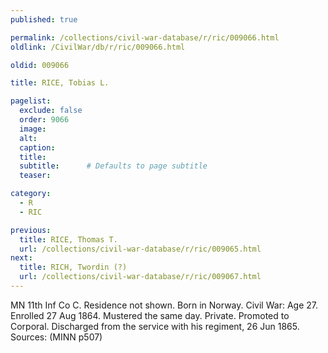 ```yaml
---
published: true

permalink: /collections/civil-war-database/r/ric/009066.html
oldlink: /CivilWar/db/r/ric/009066.html

oldid: 009066

title: RICE, Tobias L.

pagelist:
  exclude: false
  order: 9066
  image: 
  alt:
  caption:
  title:
  subtitle:      # Defaults to page subtitle
  teaser:

category: 
  - R 
  - RIC

previous:
  title: RICE, Thomas T.
  url: /collections/civil-war-database/r/ric/009065.html  
next:
  title: RICH, Twordin (?)
  url: /collections/civil-war-database/r/ric/009067.html   
---
```

MN 11th Inf Co C. Residence not shown. Born in Norway. Civil War: Age 27. Enrolled 27 Aug 1864. Mustered the same day. Private. Promoted to Corporal. Discharged from the service with his regiment, 26 Jun 1865. Sources: (MINN p507)
